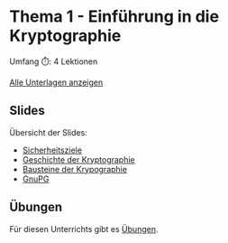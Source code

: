 # Thema 1 - Einführung in die Kryptographie

Umfang ⏱️: 4 Lektionen

[Alle Unterlagen anzeigen](https://github.com/janikvonrotz/encrypt.casa/tree/main/topic-1)

## Slides

Übersicht der Slides:

* [Sicherheitsziele](slides0.md)
* [Geschichte der Kryptographie](slides1.md)
* [Bausteine der Krypographie](slides2.md)
* [GnuPG](slides3.md)

## Übungen

Für diesen Unterrichts gibt es [Übungen](übungen.md).